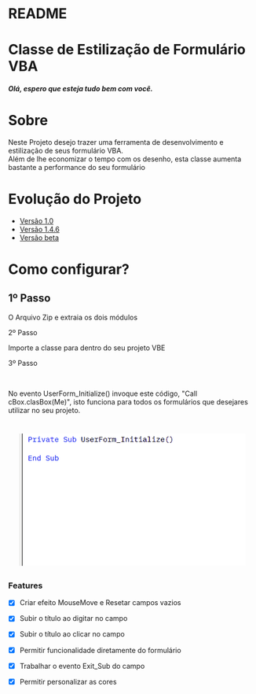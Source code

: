 # README

<h1 style={align: "center", color: "blue"}>Classe de Estilização de Formulário VBA</h1>

<h5>Olá, espero que esteja tudo bem com você.</h5>

# Sobre
<p>Neste Projeto desejo trazer uma ferramenta de desenvolvimento e estilização de seus formulário VBA. <br />
Além de lhe economizar o tempo com os desenho, esta classe aumenta bastante a performance do seu formulário
</p>

# Evolução do Projeto

* [Versão 1.0]((#Sobre))
* [Versão 1.4.6](https://raw.githubusercontent.com/ricardocamisa/rcTextBox/main/ClsTextBox%20Version%201.4.6.zip)
* [Versão beta]((#versaobeta))


# Como configurar?

<h2>1º Passo</h2>
O Arquivo Zip e extraia os dois módulos<br/>
<p>2º Passo</p>
<p>Importe a classe para dentro do seu projeto VBE</p>
<p>3º Passo</p><br/>
<p>No evento UserForm_Initialize() invoque este código, "Call cBox.clasBox(Me)", isto funciona para todos os formulários que desejares utilizar no seu projeto.</p>
<h1 align="center">
    <img alt="Readme" title="Readme" src="./Animation.gif">
</h1>

### Features

- [x] Criar efeito MouseMove e Resetar campos vazios
- [x] Subir o título ao digitar no campo 
- [x] Subir o título ao clicar no campo
- [x] Permitir funcionalidade diretamente do formulário
- [x] Trabalhar o evento Exit_Sub do campo
- [x] Permitir personalizar as cores




